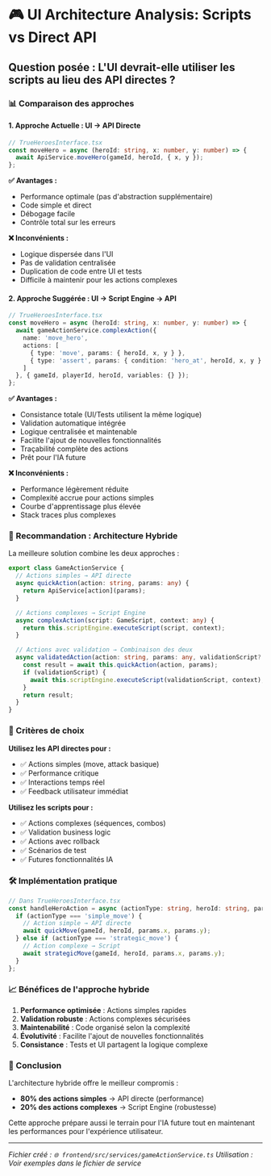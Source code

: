 # 🎮 UI Architecture Analysis: Scripts vs Direct API

## Question posée : L'UI devrait-elle utiliser les scripts au lieu des API directes ?

### 📊 Comparaison des approches

#### 1. **Approche Actuelle : UI → API Directe**
```typescript
// TrueHeroesInterface.tsx
const moveHero = async (heroId: string, x: number, y: number) => {
  await ApiService.moveHero(gameId, heroId, { x, y });
};
```

**✅ Avantages :**
- Performance optimale (pas d'abstraction supplémentaire)
- Code simple et direct
- Débogage facile
- Contrôle total sur les erreurs

**❌ Inconvénients :**
- Logique dispersée dans l'UI
- Pas de validation centralisée
- Duplication de code entre UI et tests
- Difficile à maintenir pour les actions complexes

#### 2. **Approche Suggérée : UI → Script Engine → API**
```typescript
// TrueHeroesInterface.tsx
const moveHero = async (heroId: string, x: number, y: number) => {
  await gameActionService.complexAction({
    name: 'move_hero',
    actions: [
      { type: 'move', params: { heroId, x, y } },
      { type: 'assert', params: { condition: 'hero_at', heroId, x, y } }
    ]
  }, { gameId, playerId, heroId, variables: {} });
};
```

**✅ Avantages :**
- Consistance totale (UI/Tests utilisent la même logique)
- Validation automatique intégrée
- Logique centralisée et maintenable
- Facilite l'ajout de nouvelles fonctionnalités
- Traçabilité complète des actions
- Prêt pour l'IA future

**❌ Inconvénients :**
- Performance légèrement réduite
- Complexité accrue pour actions simples
- Courbe d'apprentissage plus élevée
- Stack traces plus complexes

### 🎯 Recommandation : Architecture Hybride

La meilleure solution combine les deux approches :

```typescript
export class GameActionService {
  // Actions simples → API directe
  async quickAction(action: string, params: any) {
    return ApiService[action](params);
  }

  // Actions complexes → Script Engine
  async complexAction(script: GameScript, context: any) {
    return this.scriptEngine.executeScript(script, context);
  }

  // Actions avec validation → Combinaison des deux
  async validatedAction(action: string, params: any, validationScript?: GameScript) {
    const result = await this.quickAction(action, params);
    if (validationScript) {
      await this.scriptEngine.executeScript(validationScript, context);
    }
    return result;
  }
}
```

### 🔧 Critères de choix

**Utilisez les API directes pour :**
- ✅ Actions simples (move, attack basique)
- ✅ Performance critique
- ✅ Interactions temps réel
- ✅ Feedback utilisateur immédiat

**Utilisez les scripts pour :**
- ✅ Actions complexes (séquences, combos)
- ✅ Validation business logic
- ✅ Actions avec rollback
- ✅ Scénarios de test
- ✅ Futures fonctionnalités IA

### 🛠️ Implémentation pratique

```typescript
// Dans TrueHeroesInterface.tsx
const handleHeroAction = async (actionType: string, heroId: string, params: any) => {
  if (actionType === 'simple_move') {
    // Action simple → API directe
    await quickMove(gameId, heroId, params.x, params.y);
  } else if (actionType === 'strategic_move') {
    // Action complexe → Script
    await strategicMove(gameId, heroId, params.x, params.y);
  }
};
```

### 📈 Bénéfices de l'approche hybride

1. **Performance optimisée** : Actions simples rapides
2. **Validation robuste** : Actions complexes sécurisées
3. **Maintenabilité** : Code organisé selon la complexité
4. **Évolutivité** : Facilite l'ajout de nouvelles fonctionnalités
5. **Consistance** : Tests et UI partagent la logique complexe

### 🎪 Conclusion

L'architecture hybride offre le meilleur compromis :
- **80% des actions simples** → API directe (performance)
- **20% des actions complexes** → Script Engine (robustesse)

Cette approche prépare aussi le terrain pour l'IA future tout en maintenant les performances pour l'expérience utilisateur.

---

*Fichier créé : `🌐 frontend/src/services/gameActionService.ts`*
*Utilisation : Voir exemples dans le fichier de service* 